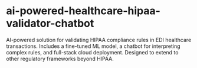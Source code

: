 # ai-powered-healthcare-hipaa-validator-chatbot
AI-powered solution for validating HIPAA compliance rules in EDI healthcare transactions. Includes a fine-tuned ML model, a chatbot for interpreting complex rules, and full-stack cloud deployment. Designed to extend to other regulatory frameworks beyond HIPAA.
